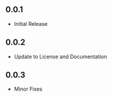 ## 0.0.1

* Initial Release

## 0.0.2

* Update to License and Documentation

## 0.0.3

* Minor Fixes